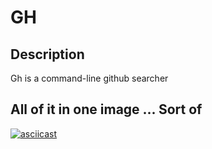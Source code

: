 
# GH

## Description

Gh is a command-line github searcher


## All of it in one image ... Sort of

[![asciicast](https://asciinema.org/a/4e1xak5a0pjtc3jsus9c8mizp.png)](https://asciinema.org/a/4e1xak5a0pjtc3jsus9c8mizp)
